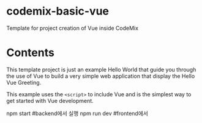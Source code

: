 # codemix-basic-vue

Template for project creation of Vue inside CodeMix

# Contents

This template project is just an example Hello World that guide you through the use of Vue to build a very simple web application that display the Hello Vue Greeting.

This example uses the `<script>` to include Vue and is the simplest way to get started with Vue development.

npm start #backend에서 실행
npm run dev #frontend에서 

